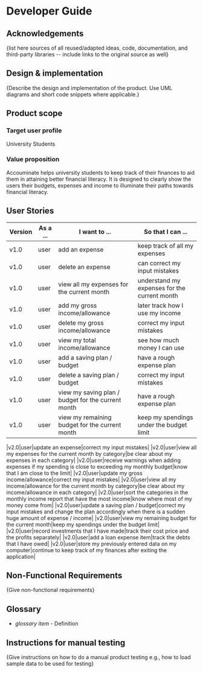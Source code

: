 # Developer Guide

## Acknowledgements

{list here sources of all reused/adapted ideas, code, documentation, and third-party libraries -- include links to the original source as well}

## Design & implementation

{Describe the design and implementation of the product. Use UML diagrams and short code snippets where applicable.}


## Product scope
### Target user profile

University Students

### Value proposition

Accouminate helps university students to keep track of their finances to aid them in attaining better financial literacy. It is designed to clearly show the users their budgets, expenses and income to illuminate their paths towards financial literacy.

## User Stories

|Version| As a ... | I want to ... | So that I can ...|
|--------|----------|---------------|------------------|
|v1.0|user|add an expense|keep track of all my expenses|
|v1.0|user|delete an expense|can correct my input mistakes|
|v1.0|user|view all my expenses for the current month|understand my expenses for the current month|
|v1.0|user|add my gross income/allowance|later track how I use my income|
|v1.0|user|delete my gross income/allowance|correct my input mistakes|
|v1.0|user|view my total income/allowance|see how much money I can use|
|v1.0|user|add a saving plan / budget|have a rough expense plan|
|v1.0|user|delete a saving plan / budget|correct my input mistakes|
|v1.0|user|view my saving plan / budget for the current month|have a rough expense plan|
|v1.0|user|view my remaining budget for the current month|keep my spendings under the budget limit|

|v2.0|user|update an expense|correct my input mistakes|
|v2.0|user|view all my expenses for the current month by category|be clear about my expenses in each category|
|v2.0|user|receive warnings when adding expenses if my spending is close to exceeding my monthly budget|know that I am close to the limit|
|v2.0|user|update my gross income/allowance|correct my input mistakes|
|v2.0|user|view all my income/allowance for the current month by category|be clear about my income/allowance in each category|
|v2.0|user|sort the categories in the monthly income report that have the most income|know where most of my money come from|
|v2.0|user|update a saving plan / budget|correct my input mistakes and change the plan accordingly when there is a sudden huge amount of expense / income|
|v2.0|user|view my remaining budget for the current month|keep my spendings under the budget limit|
|v2.0|user|record investments that I have made|track their cost price and the profits separately|
|v2.0|user|add a loan expense item|track the debts that I have owed|
|v2.0|user|store my previously entered data on my computer|continue to keep track of my finances after exiting the application|

## Non-Functional Requirements

{Give non-functional requirements}

## Glossary

* *glossary item* - Definition

## Instructions for manual testing

{Give instructions on how to do a manual product testing e.g., how to load sample data to be used for testing}
